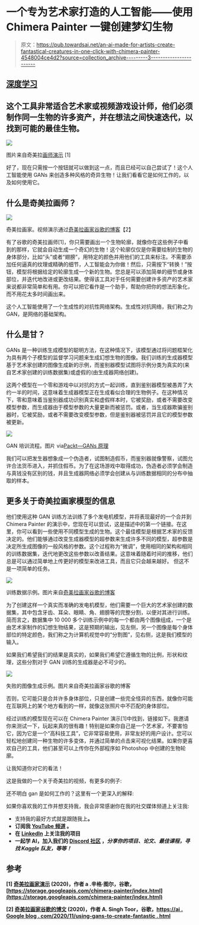 # 一个专为艺术家打造的人工智能——使用 Chimera Painter 一键创建梦幻生物

> 原文：<https://pub.towardsai.net/an-ai-made-for-artists-create-fantastical-creatures-in-one-click-with-chimera-painter-4548004ce4d2?source=collection_archive---------3----------------------->

## [深度学习](https://towardsai.net/p/category/machine-learning/deep-learning)

## 这个工具非常适合艺术家或视频游戏设计师，他们必须制作同一生物的许多资产，并在想法之间快速迭代，以找到可能的最佳生物。

![](img/6d9ca5550c9d99dce90685b53cffd425.png)

图片来自奇美拉[画师演示](https://storage.googleapis.com/chimera-painter/index.html) [1]

好了，现在只需按一个按钮就可以做到这一点，而且已经可以自己尝试了！这个人工智能使用 GANs 来创造多种风格的奇异生物！让我们看看它是如何工作的，以及如何使用它。

## 什么是奇美拉画师？

![](img/2ae51913f8ab69b830abb24bceb67d3f.png)

奇美拉画家。视频演示通过[奇美拉画家谷歌的博客](https://ai.googleblog.com/2020/11/using-gans-to-create-fantastical.html)【2】

有了谷歌的奇美拉画师[1]，你只需要画出一个生物轮廓，就像你在这些例子中看到的那样，它就会自动生成一个奇幻的生物！这个轮廓仅仅是你需要绘制的生物的身体部分，比如“头”或者“翅膀”，用特定的颜色并用他们的工具来标注。不需要添加任何逼真的纹理或精确的细节，人工智能会为你做！然后，只需按下“转换！”按钮，模型将根据给定的轮廓生成一个新的生物。您总是可以添加简单的细节或身体部位，并迭代地改进或更改结果。使得该工具对于任何需要创建许多资产的艺术家来说都非常简单和有用。你可以把它看作是一个助手，帮助你把你的想法形象化，而不用花太多时间画出来。

这个人工智能使用了一个生成性的对抗性网络架构。生成性对抗网络，我们称之为 GAN，是网络的基础架构。

## 什么是甘？

GANs 是一种训练生成模型的聪明方法，在这种情况下，该模型通过将问题框架化为具有两个子模型的监督学习问题来生成幻想生物的图像。我们训练的生成器模型基于艺术家创建的图像生成新的示例，而鉴别器模型试图将示例分类为真实的(来自艺术家创建的训练数据集)或虚假的(由生成器网络创建)。

这两个模型在一个零和游戏中以对抗的方式一起训练，直到鉴别器模型被愚弄了大约一半的时间，这意味着生成器模型正在生成看似合理的生物例子。在这种情况下，零和意味着当鉴别器成功识别真实和虚假样本时，它被奖励，或者不需要改变模型参数，而生成器由于模型参数的大量更新而被惩罚。或者，当生成器欺骗鉴别器时，它被奖励，或者不需要改变模型参数，但是鉴别器被惩罚并且它的模型参数被更新。

![](img/e95162e3f3899cc5bf5f8e572297b09b.png)

GAN 培训流程。图片 via[Packt—GANs 原理](https://subscription.packtpub.com/book/big_data_and_business_intelligence/9781788629416/4/ch04lvl1sec24/principles-of-gans)

我们可以把发生器想象成一个伪造者，试图制造假币，而鉴别器就像警察，试图允许合法货币进入，并抓住假币。为了在这场游戏中取得成功，伪造者必须学会制造与真钱没有区别的钱，并且生成器网络必须学会创建从与训练数据相同的分布中抽取的样本。

## 更多关于奇美拉画家模型的信息

他们使用这种 GAN 训练方法训练了多个发电机模型，并将表现最好的一个合并到 Chimera Painter 的演示中，您现在可以尝试，这是描述中的第一个链接。在这里，你可以看到一些使用不同模型生成的生物。这个最佳模型是根据艺术家的反馈决定的。他们能够通过改变生成器模型的超参数来生成许多不同的模型，超参数是决定所生成图像的一般风格的参数。这个过程称为“微调”，使用相同的架构和相同的训练数据集，迭代地更改这些参数以改善结果。这意味着随着时间的推移，他们总是可以通过简单地上传更好的模型来改进工具，而且它只会越来越好。
但这不是一项简单的任务。

![](img/f54e26ac54bbbdbc71aad2502072363f.png)

训练数据示例。图片来自[奇美拉画家谷歌的博客](https://ai.googleblog.com/2020/11/using-gans-to-create-fantastical.html)

为了创建这样一个真实而准确的发电机模型，他们需要一个巨大的艺术家创建的数据集，其中包含牙齿、耳朵、眼睛、角、翅膀等的完整分割，以便对其进行训练。简而言之，数据集中 10 000 多个训练示例中的每一个都由两个图像组成，一个是由艺术家制作的幻想生物结果，这是预期的输出，见左侧，另一个图像是每个身体部位的特定颜色，我们称之为计算机视觉中的“分割图”，见右侧，这是我们模型的输入。

如果我们希望我们的结果是真实的，如果我们希望它遵循生物的比例，形状和纹理，这些分割对于 GAN 训练的生成器是必不可少的。

![](img/434e30b2a0a65a5b224196ac354e193a.png)

失败的图像生成示例。图片来自奇美拉画家谷歌的博客

否则，它可能只是合并许多身体部位，只是创建一些完全怪异的东西，就像你可能在互联网上的某个地方看到的一样，就像这张照片中不匹配的身体部位。

经过训练的模型现在可以在 Chimera Painter 演示[1]中找到，链接如下。我邀请你来测试一下，玩起来真的很有趣！特别是如果你自己是一个艺术家，不要害怕它，因为它是一个“高科技工具”，它非常容易使用，非常友好的用户设计。您可以轻松地创建同一种生物的许多变体，并通过简单的点击来可视化结果。如果你更喜欢自己的工具，他们甚至可以上传你在外部程序如 Photoshop 中创建的生物轮廓。

让我知道你对它的看法！

这是我做的一个关于奇美拉的视频，有更多的例子:

还不明白 gan 是如何工作的？这里有一个更深入的解释:

如果你喜欢我的工作并想支持我，我会非常感谢你在我的社交媒体频道上关注我:

*   支持我的最好方式就是跟随我上[](https://medium.com/@whats_ai)**。**
*   **订阅我 [**YouTube 频道**](https://www.youtube.com/channel/UCUzGQrN-lyyc0BWTYoJM_Sg) 。**
*   **在 [**LinkedIn**](https://www.linkedin.com/company/what-is-artificial-intelligence) 上关注我的项目**
*   **一起学 AI，加入我们的 [**Discord 社区**](https://discord.gg/SVse4Sr) ，*分享你的项目、论文、最佳课程，寻找 Kaggle 队友，等等！***

## **参考**

**[1] [奇美拉画家演示](https://storage.googleapis.com/chimera-painter/index.html) (2020)，作者 a .辛格·图尔，谷歌，[https://storage.googleapis.com/chimera-painter/index.html](https://storage.googleapis.com/chimera-painter/index.html)**

**[2] [奇美拉画家谷歌的博文](https://ai.googleblog.com/2020/11/using-gans-to-create-fantastical.html) (2020)，作者 A. Singh Toor，谷歌，[https://ai . Google blog . com/2020/11/using-gans-to-create-fantastic . html](https://ai.googleblog.com/2020/11/using-gans-to-create-fantastical.html)**